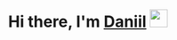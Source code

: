 <!-- ### Hi there 👋 -->

<!--
**KenpachiZ11/KenpachiZ11** is a ✨ _special_ ✨ repository because its `README.md` (this file) appears on your GitHub profile.

Here are some ideas to get you started:

- 🔭 I’m currently working on ...
- 🌱 I’m currently learning ...
- 👯 I’m looking to collaborate on ...
- 🤔 I’m looking for help with ...
- 💬 Ask me about ...
- 📫 How to reach me: ...
- 😄 Pronouns: ...
- ⚡ Fun fact: ...
-->


<h1 align="center">Hi there, I'm <a href="https://github.com/KenpachiZ11" target="_blank">Daniil</a> 
<img src="https://github.com/blackcater/blackcater/raw/main/images/Hi.gif" height="32"/></h1>